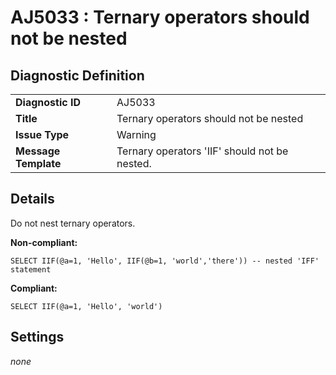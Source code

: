 # AJ5033 : Ternary operators should not be nested

## Diagnostic Definition

<table>
  <tr>
    <td class="header"><b>Diagnostic ID</b></td>
    <td>AJ5033</td>
  </tr>
  <tr>
    <td class="header"><b>Title</b></td>
    <td>Ternary operators should not be nested</td>
  </tr>
  <tr>
    <td class="header"><b>Issue Type</b></td>
    <td>Warning</td>
  </tr>
  <tr>
    <td class="header"><b>Message Template</b></td>
    <td>Ternary operators 'IIF' should not be nested.</td>
  </tr>
  
</table>

## Details

Do not nest ternary operators.

**Non-compliant:**

```tsql
SELECT IIF(@a=1, 'Hello', IIF(@b=1, 'world','there')) -- nested 'IFF' statement
```

**Compliant:**

```tsql
SELECT IIF(@a=1, 'Hello', 'world')
```


## Settings

*none*


